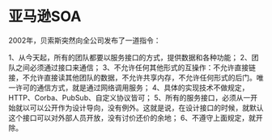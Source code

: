 # 亚马逊SOA

2002年，贝索斯突然向全公司发布了一道指令：

1、从今天起，所有的团队都要以服务接口的方式，提供数据和各种功能；
2、团队之间必须通过接口来通信；
3、不允许任何其他形式的互操作：不允许直接链接，不允许直接读其他团队的数据，不允许共享内存，不允许任何形式的后门。唯一许可的通信方式，就是通过网络调用服务；
4、具体的实现技术不做规定，HTTP、Corba、PubSub、自定义协议皆可；
5、所有的服务接口，必须从一开始就以可以公开作为设计导向，没有例外。这就是说，在设计接口的时候，就默认这个接口可以对外部人员开放，没有讨价还价的余地；
6、不遵守上面规定，就开除。
